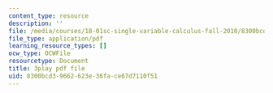 ```yaml
---
content_type: resource
description: ''
file: /media/courses/18-01sc-single-variable-calculus-fall-2010/8300bcd39662623e36face67d7110f51_Bv9kVDcj7yo.pdf
file_type: application/pdf
learning_resource_types: []
ocw_type: OCWFile
resourcetype: Document
title: 3play pdf file
uid: 8300bcd3-9662-623e-36fa-ce67d7110f51
---
```

